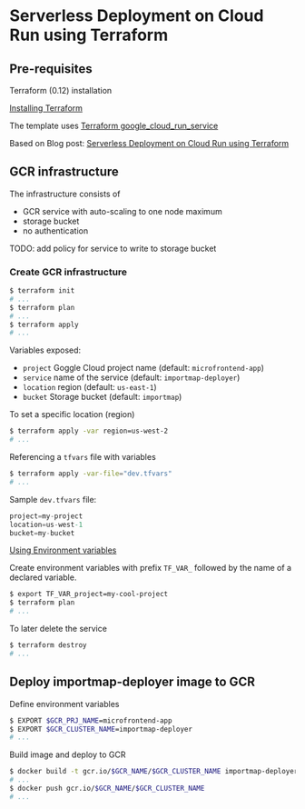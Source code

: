 # Serverless Deployment on Cloud Run using Terraform

## Pre-requisites

Terraform (0.12) installation

[Installing Terraform](https://learn.hashicorp.com/terraform/getting-started/install.html)

The template uses [Terraform google_cloud_run_service](https://www.terraform.io/docs/providers/google/r/cloud_run_service.html)

Based on Blog post: [Serverless Deployment on Cloud Run using Terraform](https://medium.com/google-cloud/deploying-docker-images-to-cloud-run-using-terraform-ee8ae4ecb72e)

## GCR infrastructure

The infrastructure consists of

- GCR service with auto-scaling to one node maximum
- storage bucket
- no authentication

TODO: add policy for service to write to storage bucket

### Create GCR infrastructure

```sh
$ terraform init
# ...
$ terraform plan
# ...
$ terraform apply
# ...
```

Variables exposed:

- `project` Goggle Cloud project name (default: `microfrontend-app`)
- `service` name of the service (default: `importmap-deployer`)
- `location` region (default: `us-east-1`)
- `bucket` Storage bucket (default: `importmap`)

To set a specific location (region)

```sh
$ terraform apply -var region=us-west-2
# ...
```

Referencing a `tfvars` file with variables

```sh
$ terraform apply -var-file="dev.tfvars"
# ...
```

Sample `dev.tfvars` file:

```tfvars
project=my-project
location=us-west-1
bucket=my-bucket
```

[Using Environment variables](https://www.terraform.io/docs/configuration/variables.html#environment-variables)

Create environment variables with prefix `TF_VAR_` followed by the name of a declared variable.

```sh
$ export TF_VAR_project=my-cool-project
$ terraform plan
# ...
```

To later delete the service

```sh
$ terraform destroy
# ...
```

## Deploy importmap-deployer image to GCR

Define environment variables

```sh
$ EXPORT $GCR_PRJ_NAME=microfrontend-app
$ EXPORT $GCR_CLUSTER_NAME=importmap-deployer
# ...
```

Build image and deploy to GCR

```sh
$ docker build -t gcr.io/$GCR_NAME/$GCR_CLUSTER_NAME importmap-deployer
# ...
$ docker push gcr.io/$GCR_NAME/$GCR_CLUSTER_NAME
# ...
```
